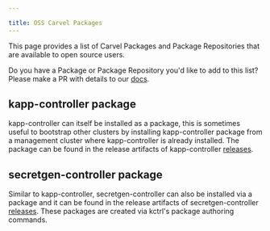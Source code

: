 ```yaml
---

title: OSS Carvel Packages
---
```


This page provides a list of Carvel Packages and Package Repositories that are available to open source users. 

Do you have a Package or Package Repository you'd like to add to this list? Please make a PR with details to our [docs](https://github.com/carvel-dev/carvel/blob/develop/site/content/kapp-controller/docs/develop/oss-packages.md).

## kapp-controller package
kapp-controller can itself be installed as a package, this is sometimes useful to bootstrap other clusters by installing kapp-controller package from a management cluster where kapp-controller is already installed. The package can be found in the release artifacts of kapp-controller [releases](https://github.com/carvel-dev/kapp-controller/releases).

## secretgen-controller package
Similar to kapp-controller, secretgen-controller can also be installed via a package and it can be found in the release artifacts of secretgen-controller [releases](https://github.com/carvel-dev/secretgen-controller/releases). These packages are created via kctrl's package authoring commands.

